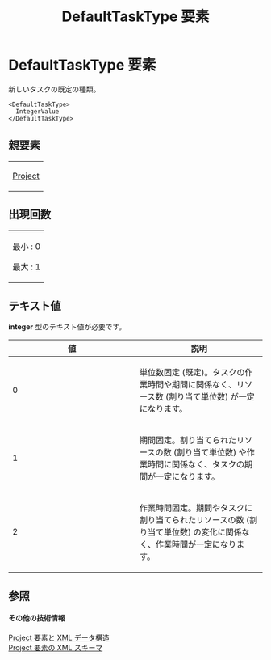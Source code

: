 ﻿---
title: DefaultTaskType 要素
TOCTitle: DefaultTaskType 要素
ms:assetid: 9a0cae2a-2c23-4351-b8a9-7b3c22a1f60c
ms:mtpsurl: https://msdn.microsoft.com/ja-jp/library/Bb968603(v=office.12)
ms:contentKeyID: 16742981
ms.date: 06/30/2008
mtps_version: v=office.12
ms.translationtype: HT
---

# DefaultTaskType 要素

新しいタスクの既定の種類。

    <DefaultTaskType>
      IntegerValue
    </DefaultTaskType>

## 親要素

<table>
<colgroup>
<col style="width: 100%" />
</colgroup>
<tbody>
<tr class="odd">
<td><p><a href="project-element.md">Project</a></p></td>
</tr>
</tbody>
</table>


## 出現回数


<table>
<colgroup>
<col style="width: 100%" />
</colgroup>
<tbody>
<tr class="odd">
<td><p>最小 : 0</p>
<p>最大 : 1</p></td>
</tr>
</tbody>
</table>


## テキスト値

**integer** 型のテキスト値が必要です。

<table>
<colgroup>
<col style="width: 50%" />
<col style="width: 50%" />
</colgroup>
<thead>
<tr class="header">
<th>値</th>
<th>説明</th>
</tr>
</thead>
<tbody>
<tr class="odd">
<td><p>0</p></td>
<td><p>単位数固定 (既定)。タスクの作業時間や期間に関係なく、リソース数 (割り当て単位数) が一定になります。</p></td>
</tr>
<tr class="even">
<td><p>1</p></td>
<td><p>期間固定。割り当てられたリソースの数 (割り当て単位数) や作業時間に関係なく、タスクの期間が一定になります。</p></td>
</tr>
<tr class="odd">
<td><p>2</p></td>
<td><p>作業時間固定。期間やタスクに割り当てられたリソースの数 (割り当て単位数) の変化に関係なく、作業時間が一定になります。</p></td>
</tr>
</tbody>
</table>


## 参照

#### その他の技術情報

[Project 要素と XML データ構造](project-elements-and-xml-structure.md)  
[Project 要素の XML スキーマ](xml-schema-for-the-project-element.md)

